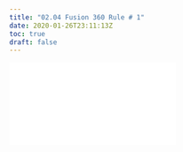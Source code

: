 ```yaml
---
title: "02.04 Fusion 360 Rule # 1"
date: 2020-01-26T23:11:13Z
toc: true
draft: false
---
```


![Link to included file content](../../../../3d-modeling/fusion-360/fusion-360-rule-number-one.md)
